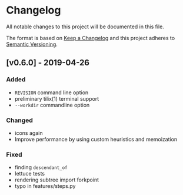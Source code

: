 # Changelog

All notable changes to this project will be documented in this file.

The format is based on [Keep a Changelog](http://keepachangelog.com/en/1.0.0/)
and this project adheres to [Semantic Versioning](http://semver.org/spec/v2.0.0.html).

## [v0.6.0] - 2019-04-26

### Added

- `REVISION` command line option
- preliminary tilix(1) terminal support
- `--workdir` commandline option

### Changed

- icons again
- Improve performance by using custom heuristics and memoization

### Fixed

- finding `descendant_of`
- lettuce tests
- rendering subtree import forkpoint
- typo in features/steps.py
